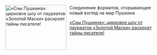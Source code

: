 <!--2025-04-22 09:07:18-->
<div class="yb">
  <div class="rss kino_teatr"><a href="https://www.kino-teatr.ru/teatr/news/y2025/4-22/37497/" title="«Сны Пушкина»: цирковое шоу от лауреатов «Золотой Маски» раскроет тайны писателя&#33;"><img src="https://www.kino-teatr.ru/news/7/9/37497/poster.jpg" width="196" height="147" align="left" hspace="5" style="margin: 0px 10px 0px 5px" alt="«Сны Пушкина»: цирковое шоу от лауреатов «Золотой Маски» раскроет тайны писателя&#33;"/></a>Соединение форматов, открывающее новый взгляд на мир Пушкина <p class="titl"><a href="https://www.kino-teatr.ru/teatr/news/y2025/4-22/37497/">«Сны Пушкина»: цирковое шоу от лауреатов «Золотой Маски» раскроет тайны писателя!</a></p></div>
</div>
